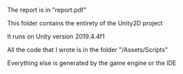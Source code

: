 The report is in "report.pdf"



This folder contains the entirety of the Unity2D project

It runs on Unity version 2019.4.4f1

All the code that I wrote is in the folder "/Assets/Scripts"

Everything else is generated by the game engine or the IDE
